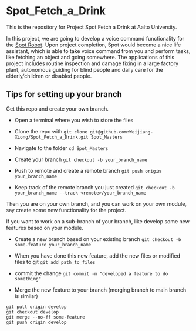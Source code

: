 # Spot_Fetch_a_Drink

This is the repository for Project Spot Fetch a Drink at Aalto University.

In this project, we are going to develop a voice command functionality for the [Spot Robot](https://www.bostondynamics.com/spot).
Upon project completion, Spot would become a nice life assistant, which is able to take voice command from you and perform tasks, like fetching an object and going somewhere.
The applications of this project includes routine inspection and damage fixing in a large factory plant, autonomous guiding for blind people and daily care for the elderly/children or disabled people.

## Tips for setting up your branch 

Get this repo and create your own branch.

- Open a terminal where you wish to store the files

- Clone the repo with `git clone git@github.com:Weijiang-Xiong/Spot_Fetch_a_Drink.git Spot_Masters`

- Navigate to the folder `cd Spot_Masters`

- Create your branch `git checkout -b your_branch_name`

- Push to remote and create a remote branch `git push origin your_branch_name`

- Keep track of the remote branch you just created `git checkout -b your_branch_name --track <remote>/your_branch_name`

Then you are on your own branch, and you can work on your own module, say create some new functionality for the project.

If you want to work on a sub-branch of your branch, like develop some new features based on your module.

- Create a new branch based on your existing branch `git checkout -b some-feature your_branch_name`

- When you have done this new feature, add the new files or modified files to git `git add path_to_files`

- commit the change `git commit -m "developed a feature to do something"`

- Merge the new feature to your branch (merging branch to main branch is similar)
``` 
git pull origin develop
git checkout develop
git merge --no-ff some-feature
git push origin develop
```

